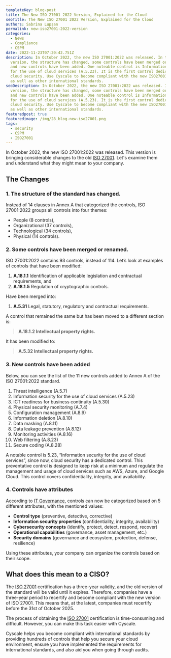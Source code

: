 ```yaml
---
templateKey: blog-post
title: The New ISO 27001 2022 Version, Explained for the Cloud
seoTitle: The New ISO 27001 2022 Version, Explained for the Cloud
authors: Sabrina Lupșan
permalink: new-iso27001-2022-version
categories:
  - News
  - Compliance
  - CSPM
date: 2022-11-23T07:20:42.751Z
description: In October 2022, the new ISO 27001:2022 was released. In this
  version, the structure has changed, some controls have been merged or renamed
  and new controls have been added. One noteable control is Information security
  for the use of cloud services (A.5.23). It is the first control dedicated to
  cloud security. Use Cyscale to become compliant with the new ISO27001 version
  as well as other international standards.
seoDescription: In October 2022, the new ISO 27001:2022 was released. In this
  version, the structure has changed, some controls have been merged or renamed
  and new controls have been added. One noteable control is Information security
  for the use of cloud services (A.5.23). It is the first control dedicated to
  cloud security. Use Cyscale to become compliant with the new ISO27001 version
  as well as other international standards.
featuredpost: true
featuredimage: /img/28_blog-new-iso27001.png
tags:
  - security
  - CSPM
  - ISO27001
---
```

<!--StartFragment-->

In October 2022, the new ISO 27001:2022 was released. This version is bringing considerable changes to the old [ISO 27001](https://cyscale.com/blog/ISO-27001-certification-standard-policies-procedures/). Let's examine them and understand what they might mean to your company.  

## The Changes 

### 1. The structure of the standard has changed. 

Instead of 14 clauses in Annex A that categorized the controls, ISO 27001:2022 groups all controls into four themes: 

* People (8 controls), 
* Organizational (37 controls), 
* Technological (34 controls),  
* Physical (14 controls). 

### 2. Some controls have been merged or renamed. 

ISO 27001:2022 contains 93 controls, instead of 114. Let’s look at examples of controls that have been modified: 

1. **A.18.1.1** Identification of applicable legislation and contractual requirements, and 
2. **A.18.1.5** Regulation of cryptographic controls. 

Have been merged into: 

1. **A.5.31** Legal, statutory, regulatory and contractual requirements. 

A control that remained the same but has been moved to a different section is: 

> **A.18.1.2 Intellectual property rights.**  

It has been modified to: 

> **A.5.32 Intellectual property rights.** 

### 3. New controls have been added 

Below, you can see the list of the 11 new controls added to Annex A of the ISO 27001:2022 standard. 

1. Threat intelligence (A.5.7) 
2. Information security for the use of cloud services (A.5.23) 
3. ICT readiness for business continuity (A.5.30) 
4. Physical security monitoring (A.7.4) 
5. Configuration management (A.8.9) 
6. Information deletion (A.8.10) 
7. Data masking (A.8.11) 
8. Data leakage prevention (A.8.12) 
9. Monitoring activities (A.8.16) 
10. Web filtering (A.8.23) 
11. Secure coding (A.8.28) 

A notable control is 5.23, “Information security for the use of cloud services”, since now, cloud security has a dedicated control. This preventative control is designed to keep risk at a minimum and regulate the management and usage of cloud services such as AWS, Azure, and Google Cloud. This control covers confidentiality, integrity, and availability. 

### 4. Controls have attributes 

According to [IT Governance](https://www.itgovernance.co.uk/iso27001-and-iso27002-2022-updates), controls can now be categorized based on 5 different attributes, with the mentioned values: 

* **Control type** (preventive, detective, corrective) 
* **Information security properties** (confidentiality, integrity, availability) 
* **Cybersecurity concepts** (identify, protect, detect, respond, recover) 
* **Operational capabilities** (governance, asset management, etc.) 
* **Security domains** (governance and ecosystem, protection, defense, resilience) 

Using these attributes, your company can organize the controls based on their scope. 

## What does this mean to a CISO? 

The [ISO 27001](https://cyscale.com/blog/soc-2-vs-ISO-27001-SaaS/) certification has a three-year validity, and the old version of the standard will be valid until it expires. Therefore, companies have a three-year period to recertify and become compliant with the new version of ISO 27001. This means that, at the latest, companies must recertify before the 31st of October 2025.  

The process of obtaining the [ISO 27001](https://cyscale.com/use-cases/iso-27001-compliance/) certification is time-consuming and difficult. However, you can make this task easier with Cyscale. 

Cyscale helps you become compliant with international standards by providing hundreds of controls that help you secure your cloud environment, ensure you have implemented the requirements for international standards, and also aid you when going through audits. 

<!--EndFragment-->
